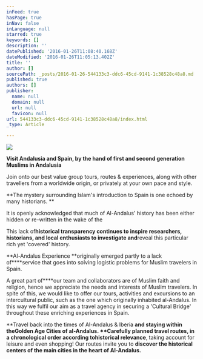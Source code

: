 ```yaml
---
inFeed: true
hasPage: true
inNav: false
inLanguage: null
starred: true
keywords: []
description: ''
datePublished: '2016-01-26T11:08:40.168Z'
dateModified: '2016-01-26T11:05:13.402Z'
title: ''
author: []
sourcePath: _posts/2016-01-26-544133c3-ddc6-45cd-9141-1c38528c48a8.md
published: true
authors: []
publisher:
  name: null
  domain: null
  url: null
  favicon: null
url: 544133c3-ddc6-45cd-9141-1c38528c48a8/index.html
_type: Article

---
```

![](https://the-grid-user-content.s3-us-west-2.amazonaws.com/32406d47-12d2-481c-88fc-a2f0d33c1805.jpg)

**Visit Andalusia and Spain, by the hand of first and second generation Muslims in Andalusia**

Join onto our best value group tours, routes & experiences, along 
with other travellers from a worldwide origin, or privately at your own 
pace and style. 

**The mystery surrounding Islam's introduction to Spain is one echoed by many historians. **

It is openly acknowledged that much of Al-Andalus' history has been either hidden or re-written in the wake of the 

This lack of****historical transparency continues to **inspire researchers, historians, and local enthusiasts** to investigate and****reveal this particular rich yet 'covered' history.

**Al-Andalus Experience **originally emerged partly to a lack of****service that goes into solving logistic problems for Muslim travelers in Spain.

A great part of****our
team and collaborators are of Muslim faith and religion, hence we 
appreciate the needs and interests of Muslim travelers. In spite of 
this, we would like to offer our tours, 
activities and excursions to an intercultural public, such as the one 
which originally inhabited al-Andalus. In this way we  fulfil our aim 
as a travel agency in securing a 'Cultural Bridge' throughout these 
enriching experiences in Spain.

**Travel back into the times of Al-Andalus & Iberia **and staying within the****Golden Age Cities of al-Andalus. **Carefully planned travel routes, in a chronological order according to****historical relevance**, taking account for leisure and even shopping! Our routes invite you to **discover the historical centers of the main cities in the heart of Al-Andalus.**
